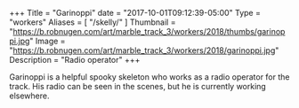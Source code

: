 +++
Title = "Garinoppi"
date = "2017-10-01T09:12:39-05:00"
Type = "workers"
Aliases = [
    "/skelly/"
]
Thumbnail = "https://b.robnugen.com/art/marble_track_3/workers/2018/thumbs/garinoppi.jpg"
Image = "https://b.robnugen.com/art/marble_track_3/workers/2018/garinoppi.jpg"
Description = "Radio operator"
+++

Garinoppi is a helpful spooky skeleton who works as a radio operator for the track.  His radio can be seen in the scenes, but he is currently working elsewhere.
